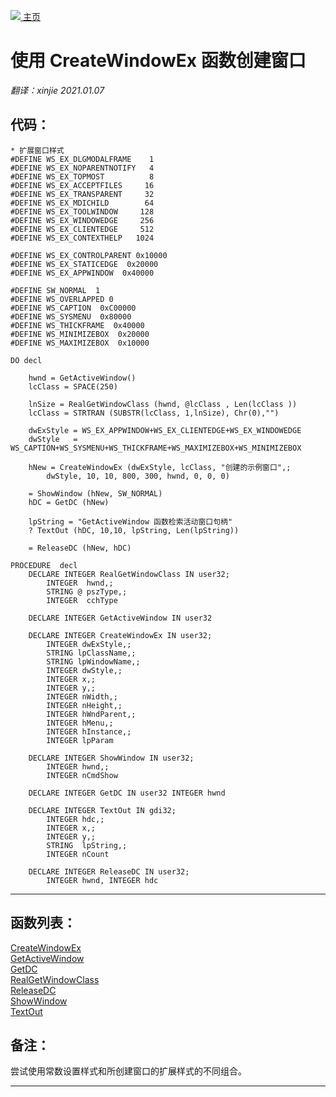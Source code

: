[<img src="../images/home.png"> 主页 ](https://github.com/VFP9/Win32API)  

# 使用 CreateWindowEx 函数创建窗口
_翻译：xinjie  2021.01.07_

## 代码：
```foxpro  
* 扩展窗口样式
#DEFINE WS_EX_DLGMODALFRAME    1
#DEFINE WS_EX_NOPARENTNOTIFY   4
#DEFINE WS_EX_TOPMOST          8
#DEFINE WS_EX_ACCEPTFILES     16
#DEFINE WS_EX_TRANSPARENT     32
#DEFINE WS_EX_MDICHILD        64
#DEFINE WS_EX_TOOLWINDOW     128
#DEFINE WS_EX_WINDOWEDGE     256
#DEFINE WS_EX_CLIENTEDGE     512
#DEFINE WS_EX_CONTEXTHELP   1024

#DEFINE WS_EX_CONTROLPARENT 0x10000
#DEFINE WS_EX_STATICEDGE  0x20000
#DEFINE WS_EX_APPWINDOW  0x40000

#DEFINE SW_NORMAL  1
#DEFINE WS_OVERLAPPED 0
#DEFINE WS_CAPTION  0xC00000
#DEFINE WS_SYSMENU  0x80000
#DEFINE WS_THICKFRAME  0x40000
#DEFINE WS_MINIMIZEBOX  0x20000
#DEFINE WS_MAXIMIZEBOX  0x10000

DO decl

    hwnd = GetActiveWindow()
	lcClass = SPACE(250)

	lnSize = RealGetWindowClass (hwnd, @lcClass , Len(lcClass ))
	lcClass = STRTRAN (SUBSTR(lcClass, 1,lnSize), Chr(0),"")

	dwExStyle = WS_EX_APPWINDOW+WS_EX_CLIENTEDGE+WS_EX_WINDOWEDGE
	dwStyle   = WS_CAPTION+WS_SYSMENU+WS_THICKFRAME+WS_MAXIMIZEBOX+WS_MINIMIZEBOX

	hNew = CreateWindowEx (dwExStyle, lcClass, "创建的示例窗口",;
		dwStyle, 10, 10, 800, 300, hwnd, 0, 0, 0)

	= ShowWindow (hNew, SW_NORMAL)
	hDC = GetDC (hNew)
	
	lpString = "GetActiveWindow 函数检索活动窗口句柄"
    ? TextOut (hDC, 10,10, lpString, Len(lpString)) 	

    = ReleaseDC (hNew, hDC)

PROCEDURE  decl
	DECLARE INTEGER RealGetWindowClass IN user32;
		INTEGER  hwnd,;
		STRING @ pszType,;
		INTEGER  cchType

	DECLARE INTEGER GetActiveWindow IN user32

	DECLARE INTEGER CreateWindowEx IN user32;
		INTEGER dwExStyle,;
		STRING lpClassName,;
		STRING lpWindowName,;
		INTEGER dwStyle,;
		INTEGER x,;
		INTEGER y,;
		INTEGER nWidth,;
		INTEGER nHeight,;
		INTEGER hWndParent,;
		INTEGER hMenu,;
		INTEGER hInstance,;
		INTEGER lpParam

	DECLARE INTEGER ShowWindow IN user32;
		INTEGER hwnd,;
		INTEGER nCmdShow

	DECLARE INTEGER GetDC IN user32 INTEGER hwnd

	DECLARE INTEGER TextOut IN gdi32;
        INTEGER hdc,;
        INTEGER x,;
        INTEGER y,;
        STRING  lpString,;
        INTEGER nCount

	DECLARE INTEGER ReleaseDC IN user32;
		INTEGER hwnd, INTEGER hdc  
```  
***  


## 函数列表：
[CreateWindowEx](../libraries/user32/CreateWindowEx.md)  
[GetActiveWindow](../libraries/user32/GetActiveWindow.md)  
[GetDC](../libraries/user32/GetDC.md)  
[RealGetWindowClass](../libraries/user32/RealGetWindowClass.md)  
[ReleaseDC](../libraries/user32/ReleaseDC.md)  
[ShowWindow](../libraries/user32/ShowWindow.md)  
[TextOut](../libraries/gdi32/TextOut.md)  

## 备注：
尝试使用常数设置样式和所创建窗口的扩展样式的不同组合。  
  
***  

